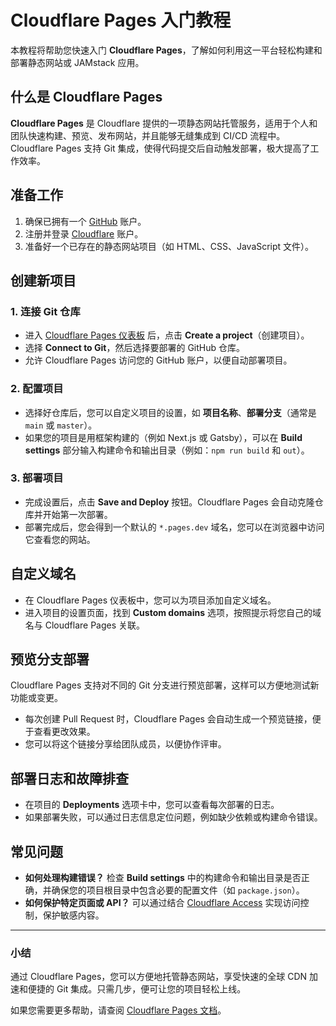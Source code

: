 # Cloudflare Pages 入门教程

本教程将帮助您快速入门 **Cloudflare Pages**，了解如何利用这一平台轻松构建和部署静态网站或 JAMstack 应用。

## 什么是 Cloudflare Pages

**Cloudflare Pages** 是 Cloudflare 提供的一项静态网站托管服务，适用于个人和团队快速构建、预览、发布网站，并且能够无缝集成到 CI/CD 流程中。Cloudflare Pages 支持 Git 集成，使得代码提交后自动触发部署，极大提高了工作效率。

## 准备工作

1. 确保已拥有一个 [GitHub](https://github.com) 账户。
2. 注册并登录 [Cloudflare](https://www.cloudflare.com) 账户。
3. 准备好一个已存在的静态网站项目（如 HTML、CSS、JavaScript 文件）。

## 创建新项目

### 1. 连接 Git 仓库

- 进入 [Cloudflare Pages 仪表板](https://dash.cloudflare.com/?to=/:account/pages) 后，点击 **Create a project**（创建项目）。
- 选择 **Connect to Git**，然后选择要部署的 GitHub 仓库。
- 允许 Cloudflare Pages 访问您的 GitHub 账户，以便自动部署项目。

### 2. 配置项目

- 选择好仓库后，您可以自定义项目的设置，如 **项目名称**、**部署分支**（通常是 `main` 或 `master`）。
- 如果您的项目是用框架构建的（例如 Next.js 或 Gatsby），可以在 **Build settings** 部分输入构建命令和输出目录（例如：`npm run build` 和 `out`）。

### 3. 部署项目

- 完成设置后，点击 **Save and Deploy** 按钮。Cloudflare Pages 会自动克隆仓库并开始第一次部署。
- 部署完成后，您会得到一个默认的 `*.pages.dev` 域名，您可以在浏览器中访问它查看您的网站。

## 自定义域名

- 在 Cloudflare Pages 仪表板中，您可以为项目添加自定义域名。
- 进入项目的设置页面，找到 **Custom domains** 选项，按照提示将您自己的域名与 Cloudflare Pages 关联。

## 预览分支部署

Cloudflare Pages 支持对不同的 Git 分支进行预览部署，这样可以方便地测试新功能或变更。

- 每次创建 Pull Request 时，Cloudflare Pages 会自动生成一个预览链接，便于查看更改效果。
- 您可以将这个链接分享给团队成员，以便协作评审。

## 部署日志和故障排查

- 在项目的 **Deployments** 选项卡中，您可以查看每次部署的日志。
- 如果部署失败，可以通过日志信息定位问题，例如缺少依赖或构建命令错误。

## 常见问题

- **如何处理构建错误？** 检查 **Build settings** 中的构建命令和输出目录是否正确，并确保您的项目根目录中包含必要的配置文件（如 `package.json`）。
- **如何保护特定页面或 API？** 可以通过结合 [Cloudflare Access](https://www.cloudflare.com/products/zero-trust/access/) 实现访问控制，保护敏感内容。

---

### 小结

通过 Cloudflare Pages，您可以方便地托管静态网站，享受快速的全球 CDN 加速和便捷的 Git 集成。只需几步，便可让您的项目轻松上线。

如果您需要更多帮助，请查阅 [Cloudflare Pages 文档](https://developers.cloudflare.com/pages)。